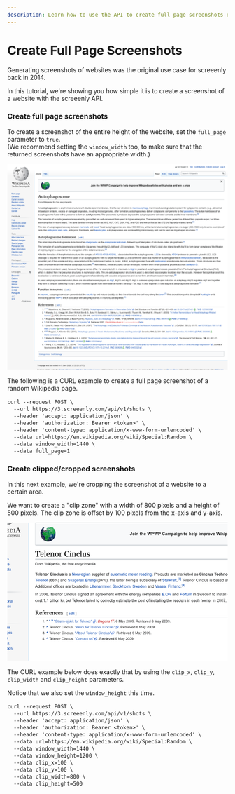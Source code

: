 ```yaml
---
description: Learn how to use the API to create full page screenshots of websites
---
```


# Create Full Page Screenshots

Generating screenshots of websites was the original use case for screeenly back in 2014.

In this tutorial, we're showing you how simple it is to create a screenshot of a website with the screeenly API.

### Create full page screenshots

To create a screenshot of the entire height of the website, set the `full_page` parameter to `true`.  
\(We recommend setting the `window_width` too, to make sure that the returned screenshots have an appropriate width.\)

![An example full page screenshot generated by screeenly](./../../assets/full-page-screenshot.png)

The following is a CURL example to create a full page screenshot of a random Wikipedia page.

```shell
curl --request POST \
  --url https://3.screeenly.com/api/v1/shots \
  --header 'accept: application/json' \
  --header 'authorization: Bearer <token>' \
  --header 'content-type: application/x-www-form-urlencoded' \
  --data url=https://en.wikipedia.org/wiki/Special:Random \
  --data window_width=1440 \
  --data full_page=1
```

### Create clipped/cropped screenshots

In this next example, we're cropping the screenshot of a website to a certain area.

We want to create a "clip zone" with a width of 800 pixels and a height of 500 pixels. The clip zone is offset by 100 pixels from the x-axis and y-axis.

![An example screenshot created by using the clip options of screeenly.](./../../assets/full-page-screenshot-cropped.png)

The CURL example below does exactly that by using the `clip_x`, `clip_y`, `clip_width` and `clip_height` parameters.

Notice that we also set the `window_height` this time.

```shell
curl --request POST \
  --url https://3.screeenly.com/api/v1/shots \
  --header 'accept: application/json' \
  --header 'authorization: Bearer <token>' \
  --header 'content-type: application/x-www-form-urlencoded' \
  --data url=https://en.wikipedia.org/wiki/Special:Random \
  --data window_width=1440 \
  --data window_height=1200 \
  --data clip_x=100 \
  --data clip_y=100 \
  --data clip_width=800 \
  --data clip_height=500
```
